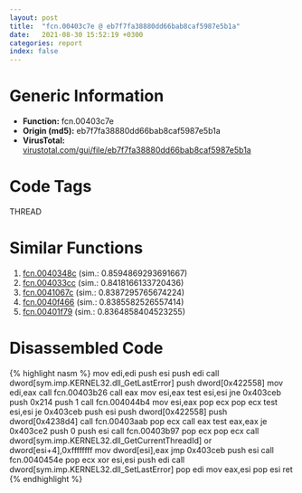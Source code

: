 ```yaml
---
layout: post
title:  "fcn.00403c7e @ eb7f7fa38880dd66bab8caf5987e5b1a"
date:   2021-08-30 15:52:19 +0300
categories: report
index: false
---
```


# Generic Information
- **Function:** fcn.00403c7e
- **Origin (md5):** eb7f7fa38880dd66bab8caf5987e5b1a
- **VirusTotal:** [virustotal.com/gui/file/eb7f7fa38880dd66bab8caf5987e5b1a][virustotal_ref]

# Code Tags
<span class="tag" id="THREAD">THREAD</span>


# Similar Functions

1. [fcn.0040348c][similar_1_ref] (sim.: 0.8594869293691667)
2. [fcn.004033cc][similar_2_ref] (sim.: 0.8418166133720436)
3. [fcn.0041067c][similar_3_ref] (sim.: 0.8387295765674224)
4. [fcn.0040f466][similar_4_ref] (sim.: 0.8385582526557414)
5. [fcn.00401f79][similar_5_ref] (sim.: 0.8364858404523255)


# Disassembled Code

{% highlight nasm %}
mov edi,edi
push esi
push edi
call dword[sym.imp.KERNEL32.dll_GetLastError]
push dword[0x422558]
mov edi,eax
call fcn.00403b26
call eax
mov esi,eax
test esi,esi
jne 0x403ceb
push 0x214
push 1
call fcn.004044b4
mov esi,eax
pop ecx
pop ecx
test esi,esi
je 0x403ceb
push esi
push dword[0x422558]
push dword[0x4238d4]
call fcn.00403aab
pop ecx
call eax
test eax,eax
je 0x403ce2
push 0
push esi
call fcn.00403b97
pop ecx
pop ecx
call dword[sym.imp.KERNEL32.dll_GetCurrentThreadId]
or dword[esi+4],0xffffffff
mov dword[esi],eax
jmp 0x403ceb
push esi
call fcn.0040454e
pop ecx
xor esi,esi
push edi
call dword[sym.imp.KERNEL32.dll_SetLastError]
pop edi
mov eax,esi
pop esi
ret 
{% endhighlight %}


[similar_1_ref]: /report/fcn.0040348c@204939cf633f794950a64b42ef0088de
[similar_2_ref]: /report/fcn.004033cc@e38ba004520fa1a86a35b63e8d5843ef
[similar_3_ref]: /report/fcn.0041067c@d9409903542212823b7b4709144a636b
[similar_4_ref]: /report/fcn.0040f466@b7a5b92638cb734d6411e4abb8a97a82
[similar_5_ref]: /report/fcn.00401f79@4b23380b9a3d725ff34b4863334d2fd1
[virustotal_ref]: https://www.virustotal.com/gui/file/eb7f7fa38880dd66bab8caf5987e5b1a